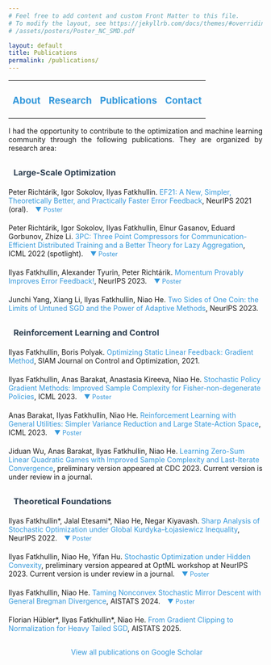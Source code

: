 ```yaml
---
# Feel free to add content and custom Front Matter to this file.
# To modify the layout, see https://jekyllrb.com/docs/themes/#overriding-theme-defaults
# /assets/posters/Poster_NC_SMD.pdf

layout: default
title: Publications
permalink: /publications/
---
```


<table>
  <tr>
    <td style="border:none">
      <a href="/"><h3>About</h3></a>
    </td>
    <td style="border:none">
      <a href="/#research"><h3>Research</h3></a>
    </td>
    <td style="border:none">
      <a href="#publ"><h3>Publications</h3></a>
    </td>
    <td style="border:none">
      <a href="/contact"><h3>Contact</h3></a>
    </td>
  </tr>
</table>

<div style="text-align: justify; max-width: 800px; margin: 0 auto;">
I had the opportunity to contribute to the optimization and machine learning community through the following publications. They are organized by research area:
</div>

<div style="margin-top: 30px; max-width: 800px; margin-left: auto; margin-right: auto;">
<h3 style="color: #2c3e50; margin-bottom: 20px; display: flex; align-items: center;">
<i class="fas fa-chart-line" style="margin-right: 10px; color: #3498db;"></i>
Large-Scale Optimization
</h3>

<ul style="list-style-type: none; padding-left: 0; margin-bottom: 30px;">

<li style="margin-bottom: 20px;">
  Peter Richtárik, Igor Sokolov, Ilyas Fatkhullin. <a href="https://arxiv.org/abs/2106.05203">EF21: A New, Simpler, Theoretically Better, and Practically Faster Error Feedback</a>, NeurIPS 2021 (oral).
  <span style="cursor:pointer;" onclick="togglePDF('pub3', '/assets/posters/Poster_EF21.pdf')">&#x25BC; Poster</span>
  <div id="pub3" class="pdf-container" style="display: none; margin-top: 10px;"></div>
</li>

<li style="margin-bottom: 20px;">
  Peter Richtárik, Igor Sokolov, Ilyas Fatkhullin, Elnur Gasanov, Eduard Gorbunov, Zhize Li. <a href="https://arxiv.org/abs/2202.00998">3PC: Three Point Compressors for Communication-Efficient Distributed Training and a Better Theory for Lazy Aggregation</a>, ICML 2022 (spotlight).
  <span style="cursor:pointer;" onclick="togglePDF('pub5', '/assets/posters/Poster_3PC.pdf')">&#x25BC; Poster</span>
  <div id="pub5" class="pdf-container" style="display: none; margin-top: 10px;"></div>
</li>

<li style="margin-bottom: 20px;">
  Ilyas Fatkhullin, Alexander Tyurin, Peter Richtárik. <a href="https://arxiv.org/abs/2305.15155">Momentum Provably Improves Error Feedback!</a>, NeurIPS 2023.
  <span style="cursor:pointer;" onclick="togglePDF('pub10', '/assets/posters/Poster_EF21_SGDM.pdf')">&#x25BC; Poster</span>
  <div id="pub10" class="pdf-container" style="display: none; margin-top: 10px;"></div>
</li>

<li style="margin-bottom: 20px;">
  Junchi Yang, Xiang Li, Ilyas Fatkhullin, Niao He. <a href="https://arxiv.org/abs/2305.12475">Two Sides of One Coin: the Limits of Untuned SGD and the Power of Adaptive Methods</a>, NeurIPS 2023.
</li>

</ul>

<h3 style="color: #2c3e50; margin-bottom: 20px; display: flex; align-items: center;">
<i class="fas fa-robot" style="margin-right: 10px; color: #e74c3c;"></i>
Reinforcement Learning and Control
</h3>

<ul style="list-style-type: none; padding-left: 0; margin-bottom: 30px;">

<li style="margin-bottom: 20px;">
  Ilyas Fatkhullin, Boris Polyak. <a href="https://arxiv.org/abs/2004.09875">Optimizing Static Linear Feedback: Gradient Method</a>, SIAM Journal on Control and Optimization, 2021.
</li>

<li style="margin-bottom: 20px;">
  Ilyas Fatkhullin, Anas Barakat, Anastasia Kireeva, Niao He. <a href="https://proceedings.mlr.press/v202/fatkhullin23a.html">Stochastic Policy Gradient Methods: Improved Sample Complexity for Fisher-non-degenerate Policies</a>, ICML 2023.
  <span style="cursor:pointer;" onclick="togglePDF('pub7', '/assets/posters/Poster_SPG_FND.pdf')">&#x25BC; Poster</span>
  <div id="pub7" class="pdf-container" style="display: none; margin-top: 10px;"></div>
</li>

<li style="margin-bottom: 20px;">
  Anas Barakat, Ilyas Fatkhullin, Niao He. <a href="https://arxiv.org/abs/2306.01854">Reinforcement Learning with General Utilities: Simpler Variance Reduction and Large State-Action Space</a>, ICML 2023.
  <span style="cursor:pointer;" onclick="togglePDF('pub8', '/assets/posters/Poster_RL_Gen_Ut.pdf')">&#x25BC; Poster</span>
  <div id="pub8" class="pdf-container" style="display: none; margin-top: 10px;"></div>
</li>

<li style="margin-bottom: 20px;">
  Jiduan Wu, Anas Barakat, Ilyas Fatkhullin, Niao He. <a href="https://arxiv.org/abs/2309.04272">Learning Zero-Sum Linear Quadratic Games with Improved Sample Complexity and Last-Iterate Convergence</a>, preliminary version appeared at CDC 2023. Current version is under review in a journal. 
</li>

</ul>

<h3 style="color: #2c3e50; margin-bottom: 20px; display: flex; align-items: center;">
<i class="fas fa-cube" style="margin-right: 10px; color: #2ecc71;"></i>
Theoretical Foundations
</h3>

<ul style="list-style-type: none; padding-left: 0; margin-bottom: 30px;">

<li style="margin-bottom: 20px;">
  Ilyas Fatkhullin*, Jalal Etesami*, Niao He, Negar Kiyavash. <a href="https://arxiv.org/abs/2210.01748">Sharp Analysis of Stochastic Optimization under Global Kurdyka-Łojasiewicz Inequality</a>, NeurIPS 2022.
  <span style="cursor:pointer;" onclick="togglePDF('pub6', '/assets/posters/Poster_KL_SGD.pdf')">&#x25BC; Poster</span>
  <div id="pub6" class="pdf-container" style="display: none; margin-top: 10px;"></div>
</li>

<li style="margin-bottom: 20px;">
  Ilyas Fatkhullin, Niao He, Yifan Hu. <a href="https://arxiv.org/abs/2401.00108">Stochastic Optimization under Hidden Convexity</a>, preliminary version appeared at OptML workshop at NeurIPS 2023. Current version is under review in a journal. 
  <span style="cursor:pointer;" onclick="togglePDF('pub12', '/assets/posters/Poster_Hidden_Convexity.pdf')">&#x25BC; Poster</span>
  <div id="pub12" class="pdf-container" style="display: none; margin-top: 10px;"></div>
</li>

<li style="margin-bottom: 20px;">
  Ilyas Fatkhullin, Niao He. <a href="https://arxiv.org/abs/2402.17722">Taming Nonconvex Stochastic Mirror Descent with General Bregman Divergence</a>, AISTATS 2024.
  <span style="cursor:pointer;" onclick="togglePDF('pub14', '/assets/posters/Poster_NC_SMD.pdf')">&#x25BC; Poster</span>
  <div id="pub14" class="pdf-container" style="display: none; margin-top: 10px;"></div>
</li>


<li style="margin-bottom: 20px;">
  Florian Hübler*, Ilyas Fatkhullin*, Niao He. <a href="https://arxiv.org/abs/2410.13849">From Gradient Clipping to Normalization for Heavy Tailed SGD</a>, AISTATS 2025.
</li>

</ul>

<div style="margin-top: 30px; text-align: center;">
<a href="https://scholar.google.com/citations?user=UCOWHb4AAAAJ&hl=en" style="text-decoration: none; color: #3498db;">
<i class="fas fa-external-link-alt" style="margin-right: 5px;"></i>
View all publications on Google Scholar
</a>
</div>
</div>

<style>
p strong {
    color: #2c3e50;
}
p i {
    color: #666;
    font-size: 0.95em;
}
a {
    color: #3498db;
    text-decoration: none;
}
a:hover {
    text-decoration: underline;
}
.pdf-container {
    margin: 15px 0;
    border: 1px solid #eee;
    border-radius: 4px;
    padding: 10px;
    background-color: #f9f9f9;
}
span[onclick] {
    color: #3498db;
    cursor: pointer;
    margin-left: 10px;
    font-size: 0.9em;
}
span[onclick]:hover {
    text-decoration: underline;
}
</style>

<script>
    function togglePDF(containerId, pdfPath) {
        let container = document.getElementById(containerId);
        let span = container.previousElementSibling;

        if (!container.innerHTML) {
            container.innerHTML = `<iframe src="${pdfPath}" width="100%" height="450px"></iframe>`;
        }

        container.style.display = (container.style.display === "none") ? "block" : "none";
        span.innerHTML = (container.style.display === "none") ? "&#x25BC; Poster" : "&#x25B2; Poster";
    }
</script>
